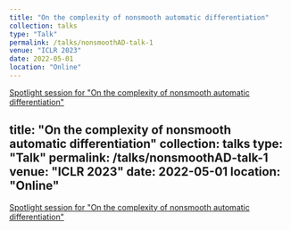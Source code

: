 ```yaml
---
title: "On the complexity of nonsmooth automatic differentiation"
collection: talks
type: "Talk"
permalink: /talks/nonsmoothAD-talk-1
venue: "ICLR 2023"
date: 2022-05-01
location: "Online"
---
```


[Spotlight session for "On the complexity of nonsmooth automatic differentiation"](https://iclr.cc/virtual/2023/poster/11867)

title: "On the complexity of nonsmooth automatic differentiation"
collection: talks
type: "Talk"
permalink: /talks/nonsmoothAD-talk-1
venue: "ICLR 2023"
date: 2022-05-01
location: "Online"
---

[Spotlight session for "On the complexity of nonsmooth automatic differentiation"](https://iclr.cc/virtual/2023/poster/11867)

